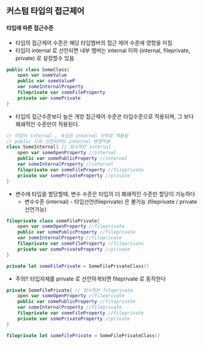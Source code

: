 ## 커스텀 타입의 접근제어
#### 타입에 따른 접근수준
- 타입의 접근제어 수준은 해당 타입멤버의 접근 제어 수준에 영향을 미침
- 타입이 internal 로 선언되면 내부 멤버는 internal 이하 (internal, fileprivate, private) 로 설정할수 있음
```swift
public class SomeClass{
	open var someValue
	public var someValueP
	var someInternalProperty
	fileprivate var someFileProperty
	private var somePrivate
}
```

- 타입의 접근수준보다 높은 개방 접근제어 수준은 타입수준으로 적용되며, 그 보다 폐쇄적인 수준만이 적용된다.
```swift
// 타입이 internal , 속성은 internal 이하로 적용됨
// public 으로 선언되어도 internal 변경적용
class SomeInternal{ // 암시적은 internal
	open var someOpenProperty //internal 
	public var somePublicProperty //internal
	var someInternalProperty //internal
	fileprivate var someFileProperty //fileprivate
	private var somePrivateProperty //private
}
```

- 변수에 타입을 할당할때, 변수 수준은 타입의 더 폐쇄적인 수준만 할당이 가능하다
	-  변수수준 (internal) - 타입선언(fileprivate) 은 불가능 (fileprivate / private 선언가능)
```swift
fileprivate class someFilePrivate{ 
	open var someOpenProperty //fileprivate 
	public var somePublicProperty //fileprivate
	var someInternalProperty //fileprivate
	fileprivate var someFileProperty //fileprivate
	private var somePrivateProperty //private
}

private let someFilePrivate = SomeFilePrivateClass()
```

- 주의!! 타입자체를 private 로 선언하게되면 fileprivate 로 동작한다
```swift
private SomeFilePrivate{ // 암시적은 fileprivate 
	open var someOpenProperty //fileprivate 
	public var somePublicProperty //fileprivate
	var someInternalProperty //fileprivate
	fileprivate var someFileProperty //fileprivate
	private var somePrivateProperty //private
}

fileprivate let someFilePrivate = SomeFilePrivateClass()
```
